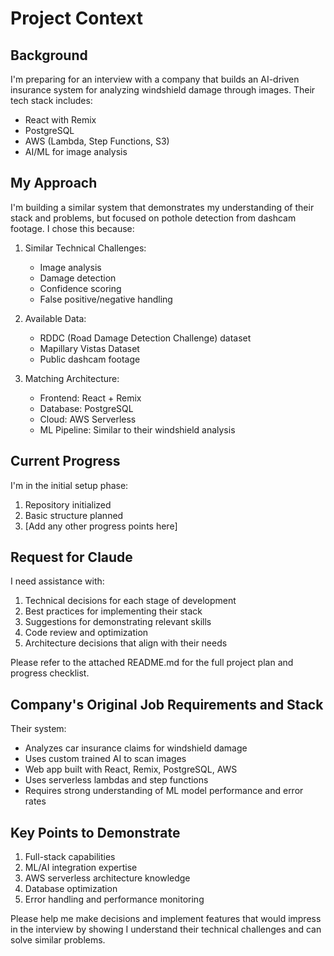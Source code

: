# Project Context

## Background
I'm preparing for an interview with a company that builds an AI-driven insurance system for analyzing windshield damage through images. Their tech stack includes:
- React with Remix
- PostgreSQL
- AWS (Lambda, Step Functions, S3)
- AI/ML for image analysis

## My Approach
I'm building a similar system that demonstrates my understanding of their stack and problems, but focused on pothole detection from dashcam footage. I chose this because:

1. Similar Technical Challenges:
   - Image analysis
   - Damage detection
   - Confidence scoring
   - False positive/negative handling

2. Available Data:
   - RDDC (Road Damage Detection Challenge) dataset
   - Mapillary Vistas Dataset
   - Public dashcam footage

3. Matching Architecture:
   - Frontend: React + Remix
   - Database: PostgreSQL
   - Cloud: AWS Serverless
   - ML Pipeline: Similar to their windshield analysis

## Current Progress
I'm in the initial setup phase:
1. Repository initialized
2. Basic structure planned
3. [Add any other progress points here]

## Request for Claude
I need assistance with:
1. Technical decisions for each stage of development
2. Best practices for implementing their stack
3. Suggestions for demonstrating relevant skills
4. Code review and optimization
5. Architecture decisions that align with their needs

Please refer to the attached README.md for the full project plan and progress checklist.

## Company's Original Job Requirements and Stack
Their system:
- Analyzes car insurance claims for windshield damage
- Uses custom trained AI to scan images
- Web app built with React, Remix, PostgreSQL, AWS
- Uses serverless lambdas and step functions
- Requires strong understanding of ML model performance and error rates

## Key Points to Demonstrate
1. Full-stack capabilities
2. ML/AI integration expertise
3. AWS serverless architecture knowledge
4. Database optimization
5. Error handling and performance monitoring

Please help me make decisions and implement features that would impress in the interview by showing I understand their technical challenges and can solve similar problems.

